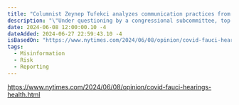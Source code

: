 ```yaml
---
title: "Columnist Zeynep Tufekci analyzes communication practices from US officials and their flaws"
description: "\"Under questioning by a congressional subcommittee, top officials from the National Institutes of Health, along with Dr. Anthony Fauci, acknowledged that some key parts of the public health guidance their agencies promoted during the first year of the Covid-19 pandemic were not backed up by solid science. What’s more, inconvenient information was kept from the public — suppressed, denied or disparaged as crackpot nonsense.\""
date: 2024-06-08 12:00:00.10 -4
dateAdded: 2024-06-27 22:59:43.10 -4
isBasedOn: "https://www.nytimes.com/2024/06/08/opinion/covid-fauci-hearings-health.html"
tags:
  - Misinformation
  - Risk
  - Reporting
---
```


https://www.nytimes.com/2024/06/08/opinion/covid-fauci-hearings-health.html
